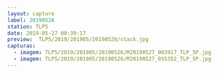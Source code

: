 ```yaml
---
layout: capture
label: 20190526
station: TLP5
date: 2019-05-27 00:39:17
preview:  TLP5/2019/201905/20190526/stack.jpg
capturas:
  - imagem: TLP5/2019/201905/20190526/M20190527_003917_TLP_5P.jpg
  - imagem: TLP5/2019/201905/20190526/M20190527_035352_TLP_5P.jpg
---
```

